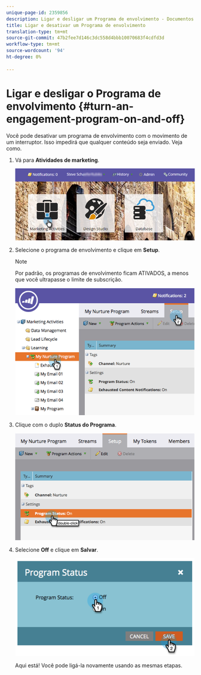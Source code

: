 ```yaml
---
unique-page-id: 2359856
description: Ligar e desligar um Programa de envolvimento - Documentos do marketing - Documentação do produto
title: Ligar e desativar um Programa de envolvimento
translation-type: tm+mt
source-git-commit: 47b2fee7d146c3dc558d4bbb10070683f4cdfd3d
workflow-type: tm+mt
source-wordcount: '94'
ht-degree: 0%

---
```



# Ligar e desligar o Programa de envolvimento {#turn-an-engagement-program-on-and-off}

Você pode desativar um programa de envolvimento com o movimento de um interruptor. Isso impedirá que qualquer conteúdo seja enviado. Veja como.

1. Vá para **Atividades de marketing**.

   ![](assets/login-marketing-activities.png)

1. Selecione o programa de envolvimento e clique em **Setup**.

   >[!NOTE]
   >
   >Por padrão, os programas de envolvimento ficam ATIVADOS, a menos que você ultrapasse o limite de subscrição.

   ![](assets/image2014-9-15-17-3a14-3a56.png)

1. Clique com o duplo **Status do Programa**.

   ![](assets/image2014-9-15-17-3a14-3a59.png)

1. Selecione **Off** e clique em **Salvar**.

   ![](assets/image2014-9-15-17-3a15-3a2.png)

   Aqui está! Você pode ligá-la novamente usando as mesmas etapas.

